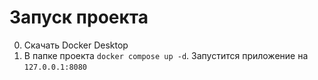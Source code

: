 # Запуск проекта

0. Скачать Docker Desktop
1. В папке проекта `docker compose up -d`. Запустится приложение на `127.0.0.1:8080`
